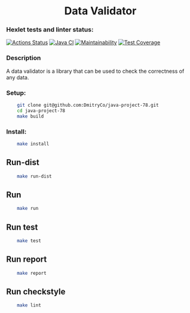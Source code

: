 # <h1 align="center">Data Validator</h1>
### Hexlet tests and linter status:
[![Actions Status](https://github.com/DmitryCo/java-project-78/actions/workflows/hexlet-check.yml/badge.svg)](https://github.com/DmitryCo/java-project-78/actions)
[![Java CI](https://github.com/DmitryCo/java-project-78/actions/workflows/main.yml/badge.svg)](https://github.com/DmitryCo/java-project-78/actions/workflows/main.yml)
[![Maintainability](https://api.codeclimate.com/v1/badges/abb28c400a3a4a90f6d3/maintainability)](https://codeclimate.com/github/DmitryCo/java-project-78/maintainability)
[![Test Coverage](https://api.codeclimate.com/v1/badges/abb28c400a3a4a90f6d3/test_coverage)](https://codeclimate.com/github/DmitryCo/java-project-78/test_coverage)

### Description
A data validator is a library that can be used to check the correctness of any data.

### Setup:
```bash
    git clone git@github.com:DmitryCo/java-project-78.git
    cd java-project-78
    make build
```

### Install:
```bash
    make install   
```

## Run-dist
```bash
    make run-dist
```

## Run
```bash
    make run
```

## Run test
```bash
    make test
```

## Run report
```bash
    make report
```

## Run checkstyle
```bash
    make lint
```